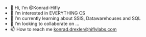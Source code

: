 - 👋 Hi, I’m @Konrad-Hifly
- 👀 I’m interested in EVERYTHING CS
- 🌱 I’m currently learning about SSIS, Datawarehouses and SQL
- 💞️ I’m looking to collaborate on ...
- 📫 How to reach me konrad.drexler@hiflylabs.com

<!---
Konrad-Hifly/Konrad-Hifly is a ✨ special ✨ repository because its `README.md` (this file) appears on your GitHub profile.
You can click the Preview link to take a look at your changes.
--->
